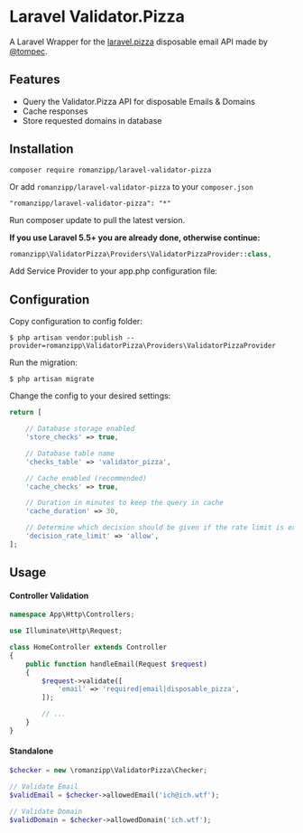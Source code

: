 # Laravel Validator.Pizza

A Laravel Wrapper for the [laravel.pizza](https://www.validator.pizza) disposable email API made by [@tompec](https://github.com/tompec).

## Features

- Query the Validator.Pizza API for disposable Emails & Domains
- Cache responses
- Store requested domains in database

## Installation

```
composer require romanzipp/laravel-validator-pizza
```

Or add `romanzipp/laravel-validator-pizza` to your `composer.json`

```
"romanzipp/laravel-validator-pizza": "*"
```

Run composer update to pull the latest version.

**If you use Laravel 5.5+ you are already done, otherwise continue:**

```php
romanzipp\ValidatorPizza\Providers\ValidatorPizzaProvider::class,
```

Add Service Provider to your app.php configuration file:

## Configuration

Copy configuration to config folder:

```
$ php artisan vendor:publish --provider=romanzipp\ValidatorPizza\Providers\ValidatorPizzaProvider
```

Run the migration:

```
$ php artisan migrate
```

Change the config to your desired settings:

```php
return [

    // Database storage enabled
    'store_checks' => true,

    // Database table name
    'checks_table' => 'validator_pizza',

    // Cache enabled (recommended)
    'cache_checks' => true,

    // Duration in minutes to keep the query in cache
    'cache_duration' => 30,

    // Determine which decision should be given if the rate limit is exceeded [allow / deny]
    'decision_rate_limit' => 'allow',
];
```

## Usage

#### Controller Validation

```php
namespace App\Http\Controllers;

use Illuminate\Http\Request;

class HomeController extends Controller
{
    public function handleEmail(Request $request)
    {
        $request->validate([
            'email' => 'required|email|disposable_pizza',
        ]);

        // ...
    }
}
```

#### Standalone

```php
$checker = new \romanzipp\ValidatorPizza\Checker;

// Validate Email
$validEmail = $checker->allowedEmail('ich@ich.wtf');

// Validate Domain
$validDomain = $checker->allowedDomain('ich.wtf');
```

